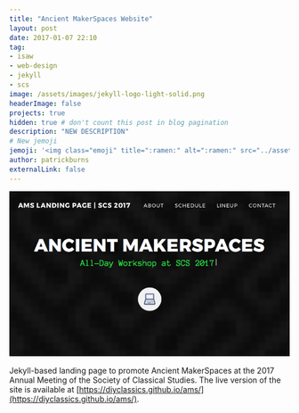 ```yaml
---
title: "Ancient MakerSpaces Website"
layout: post
date: 2017-01-07 22:10
tag:
- isaw
- web-design
- jekyll
- scs
image: /assets/images/jekyll-logo-light-solid.png
headerImage: false
projects: true
hidden: true # don't count this post in blog pagination
description: "NEW DESCRIPTION"
# New jemoji
jemoji: '<img class="emoji" title=":ramen:" alt=":ramen:" src="../assets/images/paper-icon.png" height="20" width="20" align="absmiddle">'
author: patrickburns
externalLink: false
---
```

[![Screenshot](../assets/images/ams-website.png)](https://diyclassics.github.io/ams/)

Jekyll-based landing page to promote Ancient MakerSpaces at the 2017 Annual Meeting of the Society of Classical Studies. The live version of the site is available at [https://diyclassics.github.io/ams/](https://diyclassics.github.io/ams/).